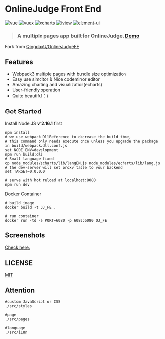# OnlineJudge Front End

[![vue](https://camo.githubusercontent.com/c667f80f30b4d9182bf2b261c0de61306e3be5c2/68747470733a2f2f696d672e736869656c64732e696f2f62616467652f7675652d322e352e31332d626c75652e7376673f7374796c653d666c61742d737175617265)](https://github.com/vuejs/vue)
[![vuex](https://camo.githubusercontent.com/e9f884d9129ecc11bbf1eb004e6cec42810a2540/68747470733a2f2f696d672e736869656c64732e696f2f62616467652f767565782d332e302e312d626c75652e7376673f7374796c653d666c61742d737175617265)](https://vuex.vuejs.org/)
[![echarts](https://camo.githubusercontent.com/8ce4e001d81b8f99c176cb24a14fe94151ddb534/68747470733a2f2f696d672e736869656c64732e696f2f62616467652f656368617274732d332e382e332d626c75652e7376673f7374796c653d666c61742d737175617265)](https://github.com/ecomfe/echarts)
[![iview](https://camo.githubusercontent.com/1dabb93bc4102799f32d5211d9124a511dc3ab07/68747470733a2f2f696d672e736869656c64732e696f2f62616467652f69766965772d322e382e302d626c75652e7376673f7374796c653d666c61742d737175617265)](https://github.com/iview/iview)
[![element-ui](https://camo.githubusercontent.com/6fea63b0615ca60365c32f26018917ea492e4fdd/68747470733a2f2f696d672e736869656c64732e696f2f62616467652f656c656d656e742d322e302e392d626c75652e7376673f7374796c653d666c61742d737175617265)](https://github.com/ElemeFE/element)

> ### A multiple pages app built for OnlineJudge. [Demo](https://oj.yangzheng.com.cn/)

Fork from [QingdaoU/OnlineJudgeFE](https://github.com/QingdaoU/OnlineJudgeFE)

## Features

- Webpack3 multiple pages with bundle size optimization
- Easy use simditor & Nice codemirror editor
- Amazing charting and visualization(echarts)
- User-friendly operation
- Quite beautiful：)

## Get Started

Install Node.JS **v12.16.1** first

```
npm install
# we use webpack DllReference to decrease the build time,
# this command only needs execute once unless you upgrade the package in build/webpack.dll.conf.js
set NODE_ENV=development
npm run build:dll
# Small language fixed
cp node_modules/echarts/lib/langEN.js node_modules/echarts/lib/lang.js 
# the dev-server will set proxy table to your backend
set TARGET=0.0.0.0

# serve with hot reload at localhost:8080
npm run dev
```

Docker Container

```
# build image
docker build -t OJ_FE .

# run container
docker run -td -e PORT=6080 -p 6080:6080 OJ_FE

```

## Screenshots

[Check here.](https://github.com/QingdaoU/OnlineJudge)

## LICENSE

[MIT](http://opensource.org/licenses/MIT)

## Attention

```
#custom JavaScript or CSS
./src/styles

#page
./src/pages

#language
./src/i18n
```
